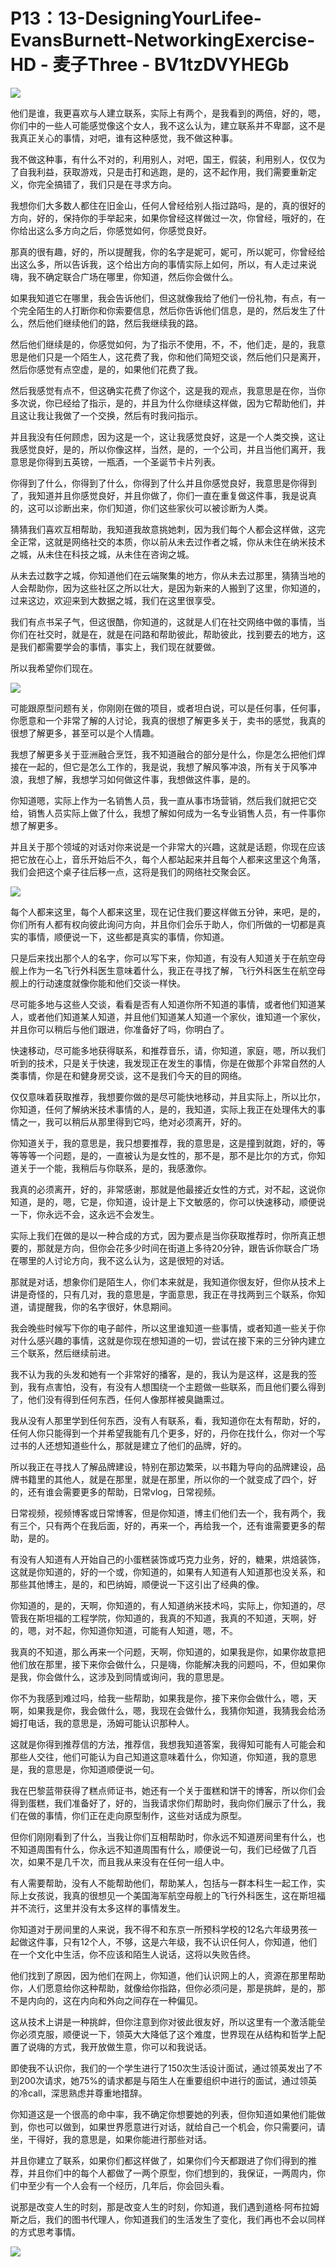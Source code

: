 # P13：13-DesigningYourLifee-EvansBurnett-NetworkingExercise-HD - 麦子Three - BV1tzDVYHEGb

![](img/e5ce48a32deeb80662552daaf3180e87_0.png)

他们是谁，我更喜欢与人建立联系，实际上有两个，是我看到的两倍，好的，嗯，你们中的一些人可能感觉像这个女人，我不这么认为，建立联系并不卑鄙，这不是我真正关心的事情，对吧，谁有这种感觉，我不做这种事。

我不做这种事，有什么不对的，利用别人，对吧，国王，假装，利用别人，仅仅为了自我利益，获取游戏，只是击打和逃跑，是的，这不起作用，我们需要重新定义，你完全搞错了，我们只是在寻求方向。

我想你们大多数人都住在旧金山，任何人曾经给别人指过路吗，是的，真的很好的方向，好的，保持你的手举起来，如果你曾经这样做过一次，你曾经，哦好的，在你给出这么多方向之后，你感觉如何，你感觉良好。

那真的很有趣，好的，所以提醒我，你的名字是妮可，妮可，所以妮可，你曾经给出这么多，所以告诉我，这个给出方向的事情实际上如何，所以，有人走过来说嗨，我不确定联合广场在哪里，你知道，然后你会做什么。

如果我知道它在哪里，我会告诉他们，但这就像我给了他们一份礼物，有点，有一个完全陌生的人打断你和你索要信息，然后你告诉他们信息，是的，然后发生了什么，然后他们继续他们的路，然后我继续我的路。

然后他们继续是的，你感觉如何，为了指示不使用，不，不，他们走，是的，我意思是他们只是一个陌生人，这花费了我，你和他们简短交谈，然后他们只是离开，然后你感觉有点空虚，是的，如果他们花费了我。

然后我感觉有点不，但这确实花费了你这个，这是我的观点，我意思是在你，当你多次说，你已经给了指示，是的，并且为什么你继续这样做，因为它帮助他们，并且这让我让我做了一个交换，然后有时我问指示。

并且我没有任何顾虑，因为这是一个，这让我感觉良好，这是一个人类交换，这让我感觉良好，是的，所以你像这样，当然，是的，一个公司，并且当他们离开，我意思是你得到五英镑，一瓶酒，一个圣诞节卡片列表。

你得到了什么，你得到了什么，你得到了什么并且你感觉良好，我意思是你得到了，我知道并且你感觉良好，并且你做了，你们一直在重复做这件事，我是说真的，这可以诊断出来，你们知道，你们这些家伙可以被诊断为人类。

猜猜我们喜欢互相帮助，我知道我故意挑她刺，因为我们每个人都会这样做，这完全正常，这就是网络社交的本质，你以前从未去过作者之城，你从未住在纳米技术之城，从未住在科技之城，从未住在咨询之城。

从未去过数字之城，你知道他们在云端聚集的地方，你从未去过那里，猜猜当地的人会帮助你，因为这些社区之所以壮大，是因为新来的人搬到了这里，你知道的，过来这边，欢迎来到大数据之城，我们在这里很享受。

我们有点书呆子气，但这很酷，你知道的，这就是人们在社交网络中做的事情，当你们在社交时，就是在，就是在问路和帮助彼此，帮助彼此，找到要去的地方，这是我们都需要学会的事情，事实上，我们现在就要做。

所以我希望你们现在。

![](img/e5ce48a32deeb80662552daaf3180e87_2.png)

可能跟原型问题有关，你刚刚在做的项目，或者坦白说，可以是任何事，任何事，你愿意和一个非常了解的人讨论，我真的很想了解更多关于，卖书的感觉，我真的很想了解更多，甚至可以是个人情趣。

我想了解更多关于亚洲融合烹饪，我不知道融合的部分是什么，你是怎么把他们焊接在一起的，但它是怎么工作的，我是说，我想了解风筝冲浪，所有关于风筝冲浪，我想了解，我想学习如何做这件事，我想做这件事，是的。

你知道嗯，实际上作为一名销售人员，我一直从事市场营销，然后我们就把它交给，销售人员实际上做了什么，我想了解如何成为一名专业销售人员，有一件事你想了解更多。

并且关于那个领域的对话对你来说是一个非常大的兴趣，这就是话题，你现在应该把它放在心上，音乐开始后不久，每个人都站起来并且每个人都来这里这个角落，我们会把这个桌子往后移一点，这将是我们的网络社交聚会区。



![](img/e5ce48a32deeb80662552daaf3180e87_4.png)

每个人都来这里，每个人都来这里，现在记住我们要这样做五分钟，来吧，是的，你们所有人都有权向彼此询问方向，并且你们会乐于助人，你们所做的一切都是真实的事情，顺便说一下，这些都是真实的事情，你知道。

只是后来找出那个人的名字，你可以写下来，你知道，有没有人知道关于在航空母舰上作为一名飞行外科医生意味着什么，我正在寻找了解，飞行外科医生在航空母舰上的行动速度就像你能和他们交谈一样快。

尽可能多地与这些人交谈，看看是否有人知道你所不知道的事情，或者他们知道某人，或者他们知道某人知道，并且他们知道某人知道一个家伙，谁知道一个家伙，并且你可以稍后与他们跟进，你准备好了吗，你明白了。

快速移动，尽可能多地获得联系，和推荐音乐，请，你知道，家庭，嗯，所以我们听到的技术，只是关于快速，我发现正在发生的事情，你是在做那个非常自然的人类事情，你是在和健身房交谈，这不是我们今天的目的网络。

仅仅意味着获取推荐，我想要你做的是尽可能快地移动，并且实际上，所以比尔，你知道，任何了解纳米技术事情的人，是的，我知道，实际上我正在处理伟大的事情之一，我可以稍后从那里得到它吗，绝对必须离开，好的。

你知道关于，我的意思是，我只想要推荐，我的意思是，这是撞到就跑，好的，等等等等一个问题，是的，一直被认为是女性的，那不是，那不是比尔的方式，你知道关于一个能，我稍后与你联系，是的，我感激你。

我真的必须离开，好的，非常感谢，那就是他最接近女性的方式，对不起，这说你知道，是的，嗯，它是，你知道，设计是上下文敏感的，你可以快速移动，顺便说一下，你永远不会，这永远不会发生。

实际上我们在做的是以一种合成的方式，因为要点是当你获取推荐时，你所真正想要的，那就是方向，但你会花多少时间在街道上多待20分钟，跟告诉你联合广场在哪里的人讨论方向，我不这么认为，这是很短的对话。

那就是对话，想象你们是陌生人，你们本来就是，我知道你很友好，但你从技术上讲是奇怪的，只有几对，我的意思是，字面意思，我正在寻找两到三个联系，你知道，请提醒我，你的名字很好，休息期间。

我会晚些时候写下你的电子邮件，所以这里谁知道一些事情，或者知道一些关于你对什么感兴趣的事情，这就是你现在想知道的一切，尝试在接下来的三分钟内建立三个联系，然后继续前进。

我不认为我的头发和她有一个非常好的播客，是的，我认为是这样，这是我的签到，我有点害怕，没有，有没有人想围绕一个主题做一些联系，而且他们要么得到了，他们没有得到任何东西，任何人像那样被臭鼬熏过。

我从没有人那里学到任何东西，没有人有联系，看，我知道你在太有帮助，好的，任何人你只能得到一个并希望我能有几个更多，好的，丹你在找什么，你对一个写过书的人还想知道些什么，那就是建立了他们的品牌，好的。

所以我正在寻找人了解品牌建设，特别在那边繁荣，以书籍为导向的品牌建设，品牌书籍里的其他人，就是在那里，就是在那里，所以你的一个就变成了四个，好的，还有谁会需要更多的帮助，日常vlog，日常视频。

日常视频，视频博客或日常博客，但是你知道，博主们他们去一个，我有两个，我有三个，只有两个在我后面，好的，再来一个，再给我一个，还有谁需要更多的帮助，是的。

有没有人知道有人开始自己的小蛋糕装饰或巧克力业务，好的，糖果，烘焙装饰，这就是你知道的，好的一个或，你知道的，如果有人知道有人知道那也没关系，和那些其他博主，是的，和巴纳姆，顺便说一下这引出了经典的像。

你知道的，是的，天啊，你知道的，有人知道纳米技术吗，实际上，你知道的，尽管我在斯坦福的工程学院，你知道的，我真的不知道，我真的不知道，天啊，好的，嗯，对不起，你知道你知道，可能有人知道，嗯，不。

我真的不知道，那么再来一个问题，天啊，你知道的，如果我是你，如果你故意把他们放在那里，接下来你会做什么，只是嗨，你能解决我的问题吗，不，但如果你是我，你会做什么，这涉及到同情或询问，我的意思是。

你不为我感到难过吗，给我一些帮助，如果我是你，接下来你会做什么，嗯，天啊，如果我是你，我会做什么，嗯，我现在会做什么，我猜你知道，我猜我会给汤姆打电话，我的意思是，汤姆可能认识那种人。

这就是你得到推荐信的方法，推荐信，我想我知道答案，我得知可能有人可能会和那些人交往，他们可能认为自己知道这意味着什么，你知道，你知道，我的意思是，我的意思是，你知道顺便说一句。

我在巴黎蓝带获得了糕点师证书，她还有一个关于蛋糕和饼干的博客，所以你们会得到蛋糕，我们准备好了，好的，当我请求你们帮助时，我向你们展示了什么，我们在做的事情，你们正在走向原型制作，这些对话成为原型。

但你们刚刚看到了什么，当我让你们互相帮助时，你永远不知道房间里有什么，也不知道周围有什么，你永远不知道周围有什么，顺便说一句，我们已经做了几百次，如果不是几千次，而且我从来没有在任何一组人中。

有人需要帮助，没有人不能帮助他们，帮助某人，包括与一群本科生一起工作，实际上女孩说，我真的很想见一个美国海军航空母舰上的飞行外科医生，这在斯坦福并不流行，这里并没有太多这样的事情发生。

你知道对于房间里的人来说，我不得不和东京一所预科学校的12名六年级男孩一起做这件事，只有12个人，不够，这是六年级，我不认识任何人，你知道，他们在一个文化中生活，你不应该和陌生人说话，这将以失败告终。

他们找到了原因，因为他们在网上，你知道，他们认识网上的人，资源在那里帮助你，人们愿意给你这种帮助，就像给你指路，但你必须问是，那是挑衅，是的，那不是内向的，这在内向和外向之间存在一种偏见。

这从技术上讲是一种挑衅，但你注意到你对彼此很友好，所以这里有一个激活能垒你必须克服，顺便说一下，领英大大降低了这个难度，世界现在从结构和哲学上配置了说嗨的方式，我开放做生意，你可以和我说话。

即使我不认识你，我们的一个学生进行了150次生活设计面试，通过领英发出了不到200次请求，她75%的请求都是与陌生人在重要组织中进行的面试，通过领英的冷call，深思熟虑并尊重地措辞。

你知道这是一个很高的命中率，我不确定你想要她的列表，但你知道如果他们能做到，你也可以做到，如果世界愿意进行对话，就给自己一个机会，你只需要问，请坐，干得好，我的意思是，如果你能进行那些对话。

并且你建立了联系，如果你们都这样做了，如果你们今天都跟进了你们得到的推荐，并且你们中的每个人都做了一两个原型，你们想到的，我保证，一两周内，你们中至少有一个人会有一个经历，几年后，你会回头看。

说那是改变人生的时刻，那是改变人生的时刻，你知道，我们遇到道格·阿布拉姆斯之后，我们的图书代理人，你知道我们的生活发生了变化，我们再也不会以同样的方式思考事情。



![](img/e5ce48a32deeb80662552daaf3180e87_6.png)